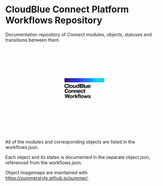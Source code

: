 # CloudBlue Connect Platform Workflows Repository

Documentation repository of Connect modules, objects, statuses and transitions between them.

![workflow](https://github.com/cloudblue/connect-workflows/blob/main/about.gif?raw=true)

All of the modules and corresponding objects are listed in the workflows.json.

Each object and its states is documented in the separate object.json, referenced from the workflows.json.

Object imagemaps are maintained with https://summerstyle.github.io/summer/.
